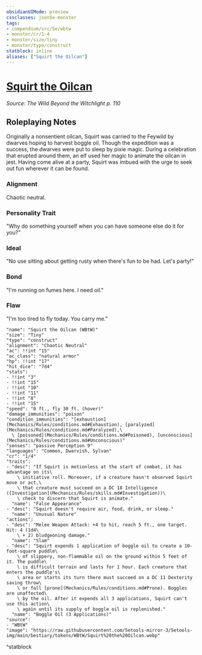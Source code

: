 ```yaml
---
obsidianUIMode: preview
cssclasses: json5e-monster
tags:
- compendium/src/5e/wbtw
- monster/cr/1-4
- monster/size/tiny
- monster/type/construct
statblock: inline
aliases: ["Squirt the Oilcan"]
---
```

# [Squirt the Oilcan](Mechanics\bestiary\npc/squirt-the-oilcan-wbtw.md)
*Source: The Wild Beyond the Witchlight p. 110*  

## Roleplaying Notes

Originally a nonsentient oilcan, Squirt was carried to the Feywild by dwarves hoping to harvest boggle oil. Though the expedition was a success, the dwarves were put to sleep by pixie magic. During a celebration that erupted around them, an elf used her magic to animate the oilcan in jest. Having come alive at a party, Squirt was imbued with the urge to seek out fun wherever it can be found.

### Alignment

Chaotic neutral.

### Personality Trait

"Why do something yourself when you can have someone else do it for you?"

### Ideal

"No use sitting about getting rusty when there's fun to be had. Let's party!"

### Bond

"I'm running on fumes here. I need oil."

### Flaw

"I'm too tired to fly today. You carry me."

```statblock
"name": "Squirt the Oilcan (WBtW)"
"size": "Tiny"
"type": "construct"
"alignment": "Chaotic Neutral"
"ac": !!int "15"
"ac_class": "natural armor"
"hp": !!int "17"
"hit_dice": "7d4"
"stats":
- !!int "3"
- !!int "15"
- !!int "10"
- !!int "11"
- !!int "8"
- !!int "15"
"speed": "0 ft., fly 30 ft. (hover)"
"damage_immunities": "poison"
"condition_immunities": "[exhaustion](Mechanics/Rules/conditions.md#Exhaustion), [paralyzed](Mechanics/Rules/conditions.md#Paralyzed),\
  \ [poisoned](Mechanics/Rules/conditions.md#Poisoned), [unconscious](Mechanics/Rules/conditions.md#Unconscious)"
"senses": "passive Perception 9"
"languages": "Common, Dwarvish, Sylvan"
"cr": "1/4"
"traits":
- "desc": "If Squirt is motionless at the start of combat, it has advantage on its\
    \ initiative roll. Moreover, if a creature hasn't observed Squirt move or act,\
    \ that creature must succeed on a DC 18 Intelligence ([Investigation](Mechanics/Rules/skills.md#Investigation))\
    \ check to discern that Squirt is animate."
  "name": "False Appearance"
- "desc": "Squirt doesn't require air, food, drink, or sleep."
  "name": "Unusual Nature"
"actions":
- "desc": "Melee Weapon Attack: +4 to hit, reach 5 ft., one target. Hit: 4 (1d4\
    \ + 2) bludgeoning damage."
  "name": "Slam"
- "desc": "Squirt expends 1 application of boggle oil to create a 10-foot-square puddle\
    \ of slippery, non-flammable oil on the ground within 5 feet of it. The puddle\
    \ is difficult terrain and lasts for 1 hour. Each creature that enters the puddle's\
    \ area or starts its turn there must succeed on a DC 11 Dexterity saving throw\
    \ or fall [prone](Mechanics/Rules/conditions.md#Prone). Boggles are unaffected\
    \ by the oil. After it expends all 3 applications, Squirt can't use this action\
    \ again until its supply of boggle oil is replenished."
  "name": "Boggle Oil (3 Applications)"
"source":
- "WBtW"
"image": "https://raw.githubusercontent.com/5etools-mirror-3/5etools-img/main/bestiary/tokens/WBtW/Squirt%20the%20Oilcan.webp"
```
^statblock